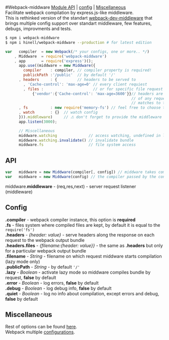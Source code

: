 
#Webpack-middware
[Module API](#api) | [config](#config) | [Miscellaneous](#miscellaneous)<br>
Facilitate webpack compilation by express.js-like middleware.<br>
This is rethinked version of the standart [webpack-dev-middleware](http://webpack.github.io/docs/webpack-dev-middleware.html)
that brings multiple config support over standart middleware, few features, debugs, improvments and tests.

```sh
$ npm i webpack-middware
$ npm i hinell/webpack-middware --production # for latest edition
```
```js
var   compiler  = new Webpack(/* your configs, one or more.. */)
    , Middware  = require('webpack-middware')
    , app       = require('express')();
      app.use((middware = new Middware({
        compiler    : compiler, // compiler property is required!
        publickPath :'/public'  // by default '/'
      , headers     : {         // headers to be served to 
        , 'Cache-control': 'max-age=0' // every client requiest
        , files :                      // or for specific file request
            {'vendor':{'Cache-control': 'max-age=3600'}}// headers are sent along the response  when the name
                                                        // of any requested webpack output bundle
                                                        // matches to the 'vendor' regexp
      , fs          : new require('memory-fs') // feel free to choose the file system
      , watch       : {}  // watch config
      })).middleware)     // ⚠ don't forget to provide the middleware callback to the .use()!
      app.listen(3000);
```
```js
      // Miscellaneous
      middware.watching              // access watching, undefined in lazy mode (lazy option is specified)
      middware.watching.invalidate() // invalidate bundle
      middware.fs                    // file system access
```
## API
```js
var   middware = new Middware(compiler[, config]) // middware takes compiler yet optional config
var   middware = new Middware(config) // the compiler passed by the config property like {compiler: compiler}
```
middware.**middleware** - (req,res,next) - server request listener (middleware)
## Config
**.compiler** - webpack compiler instance, this option is **required**<br>
**.fs**       - files system where compiled files are kept, by default it is equal to the ``require('fs')``<br>
**.headers** -  *{header: value}* - serve headers along the response on each request to the webpack output bundle  <br>
**.headers.files** - *{filename:{header: value}}* - the same as **.headers** but only for a particular webpack output bundle<br>
**.filename** - *String* - filename on which request middware starts compilation (lazy mode only)<br>
**.publicPath** - *String* - by default  ``'/'``<br>
**.lazy**     - *Boolean* - activate lazy mode so middware compiles bundle by request, **false** by default<br>
**.error**    - *Boolean* - log errors, **false** by default<br>
**.debug**    - *Boolean* - log debug info, **false** by default<br>
**.quiet**    - *Boolean* - log no info about compilation, except errors and debug, **false** by default

## Miscellaneous
Rest of options can be found [here](http://webpack.github.io/docs/webpack-dev-middleware.html#options).<br>
Webpack multiple [configurations](http://webpack.github.io/docs/configuration.html#multiple-configurations).
